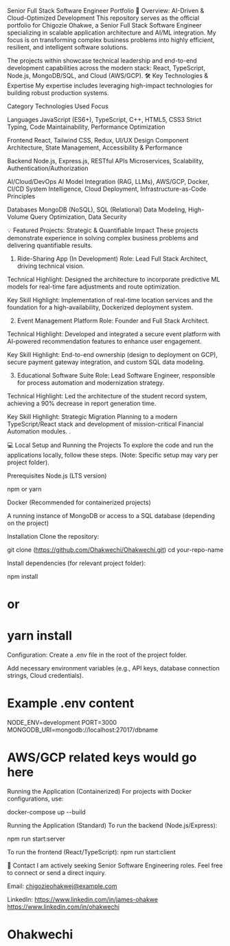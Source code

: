 Senior Full Stack Software Engineer Portfolio
🚀 Overview: AI-Driven & Cloud-Optimized Development
This repository serves as the official portfolio for Chigozie Ohakwe, a Senior Full Stack Software Engineer specializing in scalable application architecture and AI/ML integration. My focus is on transforming complex business problems into highly efficient, resilient, and intelligent software solutions.

The projects within showcase technical leadership and end-to-end development capabilities across the modern stack: React, TypeScript, Node.js, MongoDB/SQL, and Cloud (AWS/GCP).
🛠️ Key Technologies & Expertise
My expertise includes leveraging high-impact technologies for building robust production systems.

Category                  Technologies Used                                           Focus

Languages                JavaScript (ES6+), TypeScript, C++, HTML5, CSS3              Strict Typing, Code Maintainability, Performance Optimization

Frontend                 React, Tailwind CSS, Redux, UI/UX Design                     Component Architecture, State Management, Accessibility & Performance

Backend                   Node.js, Express.js, RESTful APIs                           Microservices, Scalability, Authentication/Authorization

AI/Cloud/DevOps          AI Model Integration (RAG, LLMs), AWS/GCP, Docker, CI/CD     System Intelligence, Cloud Deployment, Infrastructure-as-Code Principles

Databases                MongoDB (NoSQL), SQL (Relational)                             Data Modeling, High-Volume Query Optimization, Data Security


💡 Featured Projects: Strategic & Quantifiable Impact
These projects demonstrate experience in solving complex business problems and delivering quantifiable results.

1. Ride-Sharing App (In Development)
Role: Lead Full Stack Architect, driving technical vision.

Technical Highlight: Designed the architecture to incorporate predictive ML models for real-time fare adjustments and route optimization.

Key Skill Highlight: Implementation of real-time location services and the foundation for a high-availability, Dockerized deployment system.

2. Event Management Platform
Role: Founder and Full Stack Architect.

Technical Highlight: Developed and integrated a secure event platform with AI-powered recommendation features to enhance user engagement.

Key Skill Highlight: End-to-end ownership (design to deployment on GCP), secure payment gateway integration, and custom SQL data modeling.

3. Educational Software Suite
Role: Lead Software Engineer, responsible for process automation and modernization strategy.

Technical Highlight: Led the architecture of the student record system, achieving a 90% decrease in report generation time.

Key Skill Highlight: Strategic Migration Planning to a modern TypeScript/React stack and development of mission-critical Financial Automation modules.
.

💻 Local Setup and Running the Projects
To explore the code and run the applications locally, follow these steps. (Note: Specific setup may vary per project folder).

Prerequisites
Node.js (LTS version)

npm or yarn

Docker (Recommended for containerized projects)

A running instance of MongoDB or access to a SQL database (depending on the project)

Installation
Clone the repository:

git clone (https://github.com/Ohakwechi/Ohakwechi.git)
cd your-repo-name

Install dependencies (for relevant project folder):

npm install
# or
# yarn install

Configuration:
Create a .env file in the root of the project folder.

Add necessary environment variables (e.g., API keys, database connection strings, Cloud credentials).

# Example .env content
NODE_ENV=development
PORT=3000
MONGODB_URI=mongodb://localhost:27017/dbname
# AWS/GCP related keys would go here

Running the Application (Containerized)
For projects with Docker configurations, use:

docker-compose up --build

Running the Application (Standard)
To run the backend (Node.js/Express):

npm run start:server

To run the frontend (React/TypeScript):
npm run start:client

📧 Contact
I am actively seeking Senior Software Engineering roles. Feel free to connect or send a direct inquiry.

Email: chigozieohakwej@example.com

LinkedIn: https://www.linkedin.com/in/james-ohakwe
https://www.linkedin.com/in/ohakwechi
# Ohakwechi
